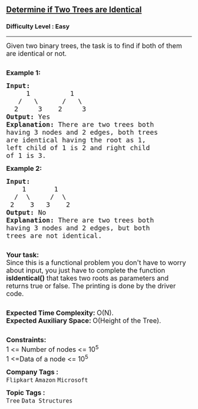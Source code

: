<h2><a href="https://practice.geeksforgeeks.org/problems/determine-if-two-trees-are-identical/1?utm_source=gfg&utm_medium=article&utm_campaign=bottom_sticky_on_article">Determine if Two Trees are Identical</a></h2><h3>Difficulty Level : Easy</h3><hr><div class="problems_problem_content__Xm_eO"><p><span style="font-size: 18px;">Given two binary trees, the task is to find if both of them are identical or not.&nbsp; </span></p>
<p><br><span style="font-size: 18px;"><strong>Example 1:</strong></span></p>
<pre><span style="font-size: 18px;"><strong>Input:
</strong>     1          1
&nbsp;  /   \      /   \
&nbsp; 2     3    2     3
<strong>Output: </strong>Yes<strong>
Explanation: </strong>There are two trees both
having 3 nodes and 2 edges, both&nbsp;trees
are identical having the&nbsp;root as&nbsp;1,
left child of 1 is 2&nbsp;and right child
of 1 is 3.</span></pre>
<p><span style="font-size: 18px;"><strong>Example 2:</strong></span></p>
<pre><span style="font-size: 18px;"><strong>Input:
</strong>    1       1
&nbsp; /  \     /  \
&nbsp;2    3   3    2
<strong>Output: </strong>No<strong>
Explanation: </strong>There are two trees both
having 3 nodes and 2 edges, but both
trees are not identical.</span></pre>
<p><br><span style="font-size: 18px;"><strong>Your&nbsp;task:</strong><br>Since this is a functional problem you don't have to worry about input, you just have to complete the function <strong>isIdentical()</strong> that takes two roots as parameters and returns true or false. The printing is done by the driver code.</span></p>
<p><br><span style="font-size: 18px;"><strong>Expected Time Complexity:&nbsp;</strong>O(N).<br><strong>Expected Auxiliary Space:&nbsp;</strong>O(Height of the Tree).</span></p>
<p><br><span style="font-size: 18px;"><strong>Constraints:</strong><br>1 &lt;= Number of nodes &lt;= 10<sup>5</sup><br>1 &lt;=Data of a node &lt;= 10<sup>5</sup></span></p></div><p><span style=font-size:18px><strong>Company Tags : </strong><br><code>Flipkart</code>&nbsp;<code>Amazon</code>&nbsp;<code>Microsoft</code>&nbsp;<br><p><span style=font-size:18px><strong>Topic Tags : </strong><br><code>Tree</code>&nbsp;<code>Data Structures</code>&nbsp;